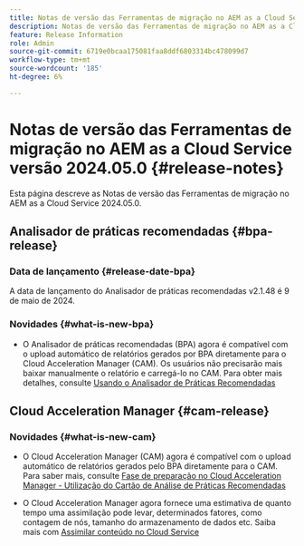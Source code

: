```yaml
---
title: Notas de versão das Ferramentas de migração no AEM as a Cloud Service versão 2024.05.0
description: Notas de versão das Ferramentas de migração no AEM as a Cloud Service versão 2024.05.0
feature: Release Information
role: Admin
source-git-commit: 6719e0bcaa175081faa8ddf6803314bc478099d7
workflow-type: tm+mt
source-wordcount: '185'
ht-degree: 6%

---
```


# Notas de versão das Ferramentas de migração no AEM as a Cloud Service versão 2024.05.0 {#release-notes}

Esta página descreve as Notas de versão das Ferramentas de migração no AEM as a Cloud Service 2024.05.0.

## Analisador de práticas recomendadas {#bpa-release}

### Data de lançamento {#release-date-bpa}

A data de lançamento do Analisador de práticas recomendadas v2.1.48 é 9 de maio de 2024.

### Novidades {#what-is-new-bpa}

* O Analisador de práticas recomendadas (BPA) agora é compatível com o upload automático de relatórios gerados por BPA diretamente para o Cloud Acceleration Manager (CAM). Os usuários não precisarão mais baixar manualmente o relatório e carregá-lo no CAM. Para obter mais detalhes, consulte [Usando o Analisador de Práticas Recomendadas](/help/journey-migration/best-practices-analyzer/using-best-practices-analyzer.md)

## Cloud Acceleration Manager {#cam-release}

### Novidades {#what-is-new-cam}

* O Cloud Acceleration Manager (CAM) agora é compatível com o upload automático de relatórios gerados pelo BPA diretamente para o CAM. Para saber mais, consulte [Fase de preparação no Cloud Acceleration Manager - Utilização do Cartão de Análise de Práticas Recomendadas](/help/journey-migration/cloud-acceleration-manager/using-cam/cam-readiness-phase.md#best-practices-analysis)

* O Cloud Acceleration Manager agora fornece uma estimativa de quanto tempo uma assimilação pode levar, determinados fatores, como contagem de nós, tamanho do armazenamento de dados etc. Saiba mais com [Assimilar conteúdo no Cloud Service](/help/journey-migration/content-transfer-tool/using-content-transfer-tool/ingesting-content.md)
